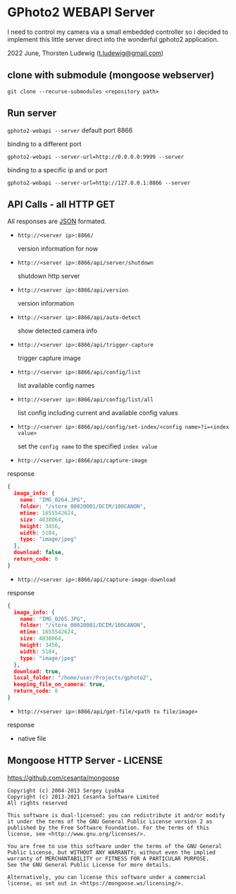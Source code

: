 # GPhoto2 WEBAPI Server

I need to control my camera via a small embedded controller so i decided to implement this little server direct into the wonderful gphoto2 application. 

2022 June, Thorsten Ludewig (t.ludewig@gmail.com)

## clone with submodule (mongoose webserver)

`git clone --recurse-submodules <repository path>` 

## Run server

`gphoto2-webapi --server` default port 8866

binding to a different port 

`gphoto2-webapi --server-url=http://0.0.0.0:9999 --server`

binding to a specific ip and or port

`gphoto2-webapi --server-url=http://127.0.0.1:8866 --server`

## API Calls - all HTTP GET

All responses are [JSON](https://json.org) formated.

- `http://<server ip>:8866/` 

   version information for now

- `http://<server ip>:8866/api/server/shutdown` 

  shutdown http server

- `http://<server ip>:8866/api/version` 

  version information

- `http://<server ip>:8866/api/auto-detect` 

  show detected camera info

- `http://<server ip>:8866/api/trigger-capture` 

  trigger capture image

- `http://<server ip>:8866/api/config/list` 

  list available config names

- `http://<server ip>:8866/api/config/list/all` 

  list config including current and available config values

- `http://<server ip>:8866/api/config/set-index/<config name>?i=<index value>` 

  set the `config name` to the specified `index value` 

- `http://<server ip>:8866/api/capture-image`

response

```json
{
  image_info: {
    name: "IMG_0264.JPG",
    folder: "/store_00020001/DCIM/100CANON",
    mtime: 1655542624,
    size: 4838064,
    height: 3456,
    width: 5184,
    type: "image/jpeg"
  },
  download: false,
  return_code: 0
}
```

- `http://<server ip>:8866/api/capture-image-download` 

response

```json
{
  image_info: {
    name: "IMG_0265.JPG",
    folder: "/store_00020001/DCIM/100CANON",
    mtime: 1655542624,
    size: 4838064,
    height: 3456,
    width: 5184,
    type: "image/jpeg"
  },
  download: true,
  local_folder: "/home/user/Projects/gphoto2",
  keeping_file_on_camera: true,
  return_code: 0
}
```

- `http://<server ip>:8866/api/get-file/<path to file/image>` 

response 
- native file


## Mongoose HTTP Server - LICENSE

https://github.com/cesanta/mongoose


```
Copyright (c) 2004-2013 Sergey Lyubka
Copyright (c) 2013-2021 Cesanta Software Limited
All rights reserved

This software is dual-licensed: you can redistribute it and/or modify
it under the terms of the GNU General Public License version 2 as
published by the Free Software Foundation. For the terms of this
license, see <http://www.gnu.org/licenses/>.

You are free to use this software under the terms of the GNU General
Public License, but WITHOUT ANY WARRANTY; without even the implied
warranty of MERCHANTABILITY or FITNESS FOR A PARTICULAR PURPOSE.
See the GNU General Public License for more details.

Alternatively, you can license this software under a commercial
license, as set out in <https://mongoose.ws/licensing/>.
```
